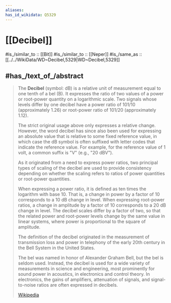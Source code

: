 ```yaml
---
aliases:
has_id_wikidata: Q5329
---
```


# [[Decibel]] 

#is_/similar_to :: [[Bit]] 
#is_/similar_to :: [[Neper]] 
#is_/same_as :: [[../../WikiData/WD~Decibel,5329|WD~Decibel,5329]] 

## #has_/text_of_/abstract 

> The **Decibel** (symbol: dB) is a relative unit of measurement equal to one tenth of a bel (B). 
> It expresses the ratio of two values of a power or root-power quantity on a logarithmic scale. 
> Two signals whose levels differ by one decibel have a power ratio of 101/10 (approximately 1.26) 
> or root-power ratio of 101/20 (approximately 1.12). 
>
> The strict original usage above only expresses a relative change. 
> However, the word decibel has since also been used for expressing an absolute value 
> that is relative to some fixed reference value, 
> in which case the dB symbol is often suffixed with letter codes that indicate the reference value. 
> For example, for the reference value of 1 volt, a common suffix is "V" (e.g., "20 dBV").
>
> As it originated from a need to express power ratios, 
> two principal types of scaling of the decibel are used to provide consistency 
> depending on whether the scaling refers to ratios of power quantities or root-power quantities. 
> 
> When expressing a power ratio, it is defined as ten times the logarithm with base 10. 
> That is, a change in power by a factor of 10 corresponds to a 10 dB change in level. 
> When expressing root-power ratios, 
> a change in amplitude by a factor of 10 corresponds to a 20 dB change in level. 
> The decibel scales differ by a factor of two, 
> so that the related power and root-power levels change by the same value in linear systems, 
> where power is proportional to the square of amplitude.
>
> The definition of the decibel originated in the measurement of transmission loss and power 
> in telephony of the early 20th century in the Bell System in the United States. 
> 
> The bel was named in honor of Alexander Graham Bell, but the bel is seldom used. 
> Instead, the decibel is used for a wide variety of measurements in science and engineering, 
> most prominently for sound power in acoustics, in electronics and control theory. 
> In electronics, the gains of amplifiers, attenuation of signals, 
> and signal-to-noise ratios are often expressed in decibels.
>
> [Wikipedia](https://en.wikipedia.org/wiki/Decibel) 

